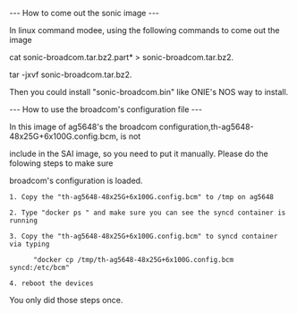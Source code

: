 ---  How to come out the sonic image  ---

  In linux command modee, using the following commands to come out the image

   cat sonic-broadcom.tar.bz2.part* > sonic-broadcom.tar.bz2.

   tar -jxvf sonic-broadcom.tar.bz2.

  Then you could install "sonic-broadcom.bin" like ONIE's NOS way to install.

---  How to use the broadcom's configuration file  ---

  In this image of ag5648's the broadcom configuration,th-ag5648-48x25G+6x100G.config.bcm, is not 
  
  include in the SAI image, so you need to put it manually. Please do the folowing steps to make sure 

  broadcom's configuration is loaded.

    1. Copy the "th-ag5648-48x25G+6x100G.config.bcm" to /tmp on ag5648

    2. Type "docker ps " and make sure you can see the syncd container is running
 
    3. Copy the "th-ag5648-48x25G+6x100G.config.bcm" to syncd container via typing

          "docker cp /tmp/th-ag5648-48x25G+6x100G.config.bcm syncd:/etc/bcm"

    4. reboot the devices


  You only  did those steps once.



